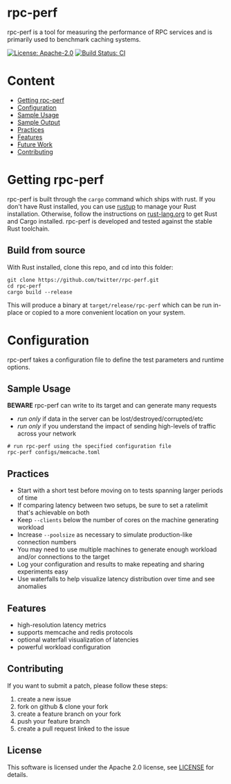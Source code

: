 # rpc-perf

rpc-perf is a tool for measuring the performance of RPC services and is
primarily used to benchmark caching systems.

[![License: Apache-2.0][license-badge]][license-url]
[![Build Status: CI][ci-build-badge]][ci-build-url]

# Content
* [Getting rpc-perf](#getting-rpc-perf)
* [Configuration](#configuration)
* [Sample Usage](#sample-usage)
* [Sample Output](#sample-output)
* [Practices](#practices)
* [Features](#features)
* [Future Work](#future-work)
* [Contributing](#contributing)

# Getting rpc-perf

rpc-perf is built through the `cargo` command which ships with rust. If you 
don't have Rust installed, you can use [rustup][rustup] to manage your Rust
installation. Otherwise, follow the instructions on
[rust-lang.org](https://rust-lang.org) to get Rust and Cargo installed. rpc-perf
is developed and tested against the stable Rust toolchain.

## Build from source

With Rust installed, clone this repo, and cd into this folder:

```shell
git clone https://github.com/twitter/rpc-perf.git
cd rpc-perf
cargo build --release
```

This will produce a binary at `target/release/rpc-perf` which can be run
in-place or copied to a more convenient location on your system.

# Configuration

rpc-perf takes a configuration file to define the test parameters and runtime
options.

## Sample Usage

**BEWARE** rpc-perf can write to its target and can generate many requests
* *run only* if data in the server can be lost/destroyed/corrupted/etc
* *run only* if you understand the impact of sending high-levels of traffic
  across your network

```shell
# run rpc-perf using the specified configuration file
rpc-perf configs/memcache.toml
```

## Practices

* Start with a short test before moving on to tests spanning larger periods of
  time
* If comparing latency between two setups, be sure to set a ratelimit that's
  achievable on both
* Keep `--clients` below the number of cores on the machine generating workload
* Increase `--poolsize` as necessary to simulate production-like connection
  numbers
* You may need to use multiple machines to generate enough workload and/or
  connections to the target
* Log your configuration and results to make repeating and sharing experiments
  easy
* Use waterfalls to help visualize latency distribution over time and see
  anomalies

## Features

* high-resolution latency metrics
* supports memcache and redis protocols
* optional waterfall visualization of latencies
* powerful workload configuration

## Contributing

If you want to submit a patch, please follow these steps:

1. create a new issue
2. fork on github & clone your fork
3. create a feature branch on your fork
4. push your feature branch
5. create a pull request linked to the issue

## License

This software is licensed under the Apache 2.0 license, see [LICENSE](LICENSE) for details.

[ci-build-badge]: https://img.shields.io/github/workflow/status/iopsystems/rpc-perf/CI/master?label=CI
[ci-build-url]: https://github.com/iopsystems/rpc-perf/actions/workflows/cargo.yml?query=branch%3Amaster+event%3Apush
[contributors]: https://github.com/iopsystems/rpc-perf/graphs/contributors?type=a
[license-badge]: https://img.shields.io/badge/license-Apache%202.0-blue.svg
[license-url]: https://github.com/iopsystems/rpc-perf/blob/master/LICENSE
[rustlang]: https://rust-lang.org/
[rustup]: https://rustup.rs
